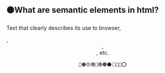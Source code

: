 ## 🟠What are semantic elements in html?

Text that clearly describes its use to browser, <Footer>, <Header>, <Main>, etc.

```
🔴🟠🟡🟢🔵🟣🟤⚫⚪🔘🛑⭕
```

